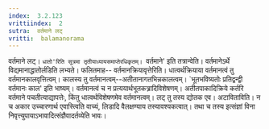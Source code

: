```yaml
---
index:  3.2.123
vrittiindex:  2
sutra:  वर्तमाने लट्
vritti:  balamanorama 
---
```


वर्तमाने लट्। `धातो'रिति सूत्रमा तृतीयाध्यायसमाप्तेरधिकृतम्। `वर्तमाने' इति तत्रान्वेति। वर्तमानेऽर्थे विद्यमानाद्धातोर्लडिति लभ्यते। फलितमाह-- वर्तमानक्रियावृत्तेरिति। धात्वर्थक्रियाया वर्तमानत्वं तु वर्तमानकालवृत्तित्वम्। कालस्य तु वर्तमानत्वम्--अतीतानागतभिन्नकालत्वम्। `भूतभविष्यतोः प्रतिद्वन्द्वी वर्तमानः काल' इति भाष्यम्। वर्तमानत्वं च न प्रत्ययार्थभूतकत्र्रादिविशेषणम्। अतीतपाकादिक्रिये कर्तरि वर्तमाने पचतीत्याद्यापत्तेः, किंतु धात्वर्थविशेषणमेव वर्तमानत्वम्। लट् तु तस्य द्योतक एव। अटाविताविति। न च अकार उच्चारणार्थ एवास्त्विति वाच्यं, लिडादि वैलक्षण्याय तस्यावश्यकत्वात्। तथा च तस्य इत्संज्ञां विना निवृत्त्युपायाऽभावादित्संज्ञैवादर्तव्येति भावः।

